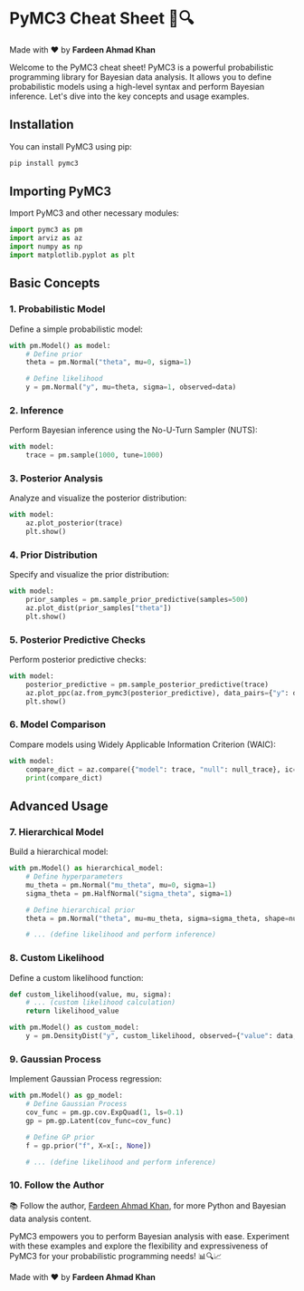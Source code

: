 # PyMC3 Cheat Sheet 📝🔍

Made with :heart: by **Fardeen Ahmad Khan**

Welcome to the PyMC3 cheat sheet! PyMC3 is a powerful probabilistic programming library for Bayesian data analysis. It allows you to define probabilistic models using a high-level syntax and perform Bayesian inference. Let's dive into the key concepts and usage examples.

## Installation

You can install PyMC3 using pip:

```bash
pip install pymc3
```

## Importing PyMC3

Import PyMC3 and other necessary modules:

```python
import pymc3 as pm
import arviz as az
import numpy as np
import matplotlib.pyplot as plt
```

## Basic Concepts

### 1. Probabilistic Model

Define a simple probabilistic model:

```python
with pm.Model() as model:
    # Define prior
    theta = pm.Normal("theta", mu=0, sigma=1)

    # Define likelihood
    y = pm.Normal("y", mu=theta, sigma=1, observed=data)
```

### 2. Inference

Perform Bayesian inference using the No-U-Turn Sampler (NUTS):

```python
with model:
    trace = pm.sample(1000, tune=1000)
```

### 3. Posterior Analysis

Analyze and visualize the posterior distribution:

```python
with model:
    az.plot_posterior(trace)
    plt.show()
```

### 4. Prior Distribution

Specify and visualize the prior distribution:

```python
with model:
    prior_samples = pm.sample_prior_predictive(samples=500)
    az.plot_dist(prior_samples["theta"])
    plt.show()
```

### 5. Posterior Predictive Checks

Perform posterior predictive checks:

```python
with model:
    posterior_predictive = pm.sample_posterior_predictive(trace)
    az.plot_ppc(az.from_pymc3(posterior_predictive), data_pairs={"y": data})
    plt.show()
```

### 6. Model Comparison

Compare models using Widely Applicable Information Criterion (WAIC):

```python
with model:
    compare_dict = az.compare({"model": trace, "null": null_trace}, ic="waic")
    print(compare_dict)
```

## Advanced Usage

### 7. Hierarchical Model

Build a hierarchical model:

```python
with pm.Model() as hierarchical_model:
    # Define hyperparameters
    mu_theta = pm.Normal("mu_theta", mu=0, sigma=1)
    sigma_theta = pm.HalfNormal("sigma_theta", sigma=1)

    # Define hierarchical prior
    theta = pm.Normal("theta", mu=mu_theta, sigma=sigma_theta, shape=num_groups)

    # ... (define likelihood and perform inference)
```

### 8. Custom Likelihood

Define a custom likelihood function:

```python
def custom_likelihood(value, mu, sigma):
    # ... (custom likelihood calculation)
    return likelihood_value

with pm.Model() as custom_model:
    y = pm.DensityDist("y", custom_likelihood, observed={"value": data, "mu": mu, "sigma": sigma})
```

### 9. Gaussian Process

Implement Gaussian Process regression:

```python
with pm.Model() as gp_model:
    # Define Gaussian Process
    cov_func = pm.gp.cov.ExpQuad(1, ls=0.1)
    gp = pm.gp.Latent(cov_func=cov_func)

    # Define GP prior
    f = gp.prior("f", X=x[:, None])

    # ... (define likelihood and perform inference)
```

### 10. Follow the Author

📚 Follow the author, [Fardeen Ahmad Khan](https://github.com/I-Fardeen), for more Python and Bayesian data analysis content.

PyMC3 empowers you to perform Bayesian analysis with ease. Experiment with these examples and explore the flexibility and expressiveness of PyMC3 for your probabilistic programming needs! 📊🔍📈

Made with :heart: by **Fardeen Ahmad Khan**
